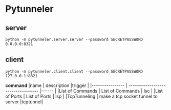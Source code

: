 # Pytunneler

## server

`python -m pytunneler.server.server --password SECRETPASSWORD 0.0.0.0:8321`

## client

`python -m pytunneler.client.client --password SECRETPASSWORD 127.0.0.1:8321`

**command**
|name | description |trigger |
|---------------- | ---------------------------------- |------ |
|List of Commands | List of Commands | lsc |
|List of Ports | List of Ports | lsp |
|TcpTunneling | make a tcp socket tunnel to server |tcptunnel|
